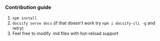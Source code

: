 ### Contribution guide

1. `npm install`
2. `docsify serve docs` (if that doesn't work try `npm i docsify-cli -g` and retry)
3. Feel free to modify .md files with hot-reload support
